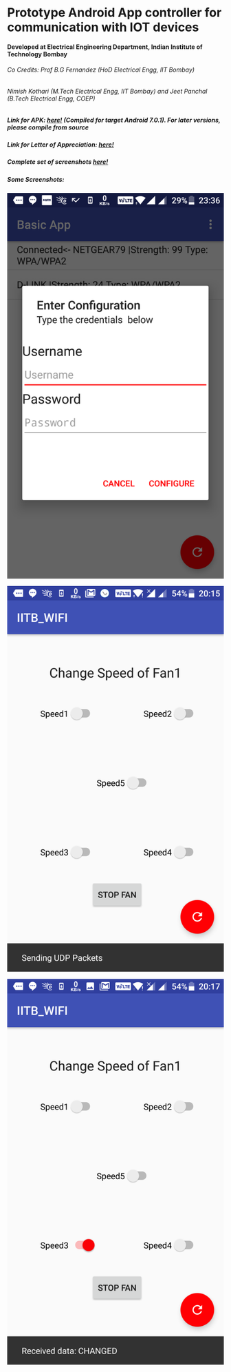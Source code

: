 # Prototype Android App controller for communication with IOT devices

#### Developed at Electrical Engineering Department, Indian Institute of Technology Bombay
###### Co Credits: Prof B.G Fernandez (HoD Electrical Engg, IIT Bombay)
###### Nimish Kothari (M.Tech Electrical Engg, IIT Bombay) and Jeet Panchal (B.Tech Electrical Engg, COEP)

##### Link for APK: [here!](https://drive.google.com/file/d/0B-F_QUd1F6k5cFdiRjVUYk9TekU/view) (Compiled for target Android 7.0.1). For later versions, please compile from source

##### Link for Letter of Appreciation: [here!](https://drive.google.com/open?id=0BzdWD-VARIQxMnRIa2ZYN0MzR2NwUWQ3N2E5MEk2VUJxTEdn)

##### Complete set of screenshots [here!](https://drive.google.com/drive/folders/0B-F_QUd1F6k5RGZiQWNOeUdZM1k?usp=sharing)

##### Some Screenshots:

![Screenshot1](https://raw.githubusercontent.com/paragverma/paragverma.github.io/master/images/IITB_WIFI_1.png)

![Screenshot2](https://raw.githubusercontent.com/paragverma/paragverma.github.io/master/images/IITB_WIFI_2.png)

![Screenshot3](https://raw.githubusercontent.com/paragverma/paragverma.github.io/master/images/IITB_WIFI_3.png)

